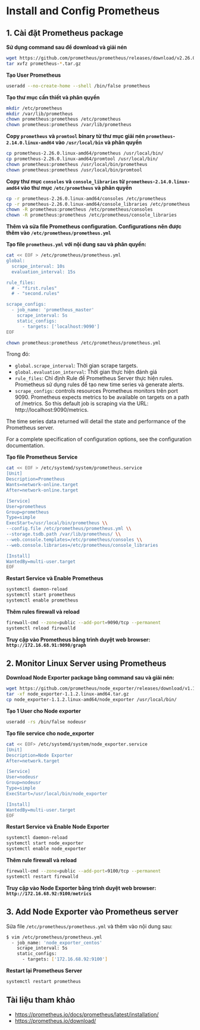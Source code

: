 # Install and Config Prometheus
## 1. Cài đặt Prometheus package
**Sử dụng command sau để download và giải nén**
```sh
wget https://github.com/prometheus/prometheus/releases/download/v2.26.0/prometheus-2.26.0.linux-amd64.tar.gz
tar xvfz prometheus-*.tar.gz
```
**Tạo User Prometheus**
```sh
useradd --no-create-home --shell /bin/false prometheus
```
**Tạo thư mục cần thiết và phân quyền**
```sh
mkdir /etc/prometheus
mkdir /var/lib/prometheus
chown prometheus:prometheus /etc/prometheus
chown prometheus:prometheus /var/lib/prometheus
```
**Copy `prometheus` và `promtool` binary từ thư mục giải nén `prometheus-2.14.0.linux-amd64` vào `/usr/local/bin` và phân quyền**
```sh
cp prometheus-2.26.0.linux-amd64/prometheus /usr/local/bin/
cp prometheus-2.26.0.linux-amd64/promtool /usr/local/bin/
chown prometheus:prometheus /usr/local/bin/prometheus
chown prometheus:prometheus /usr/local/bin/promtool
```
**Copy thư mục `consoles` và `console_libraries` từ `prometheus-2.14.0.linux-amd64` vào thư mục `/etc/prometheus` và phân quyền**
```sh
cp -r prometheus-2.26.0.linux-amd64/consoles /etc/prometheus
cp -r prometheus-2.26.0.linux-amd64/console_libraries /etc/prometheus
chown -R prometheus:prometheus /etc/prometheus/consoles
chown -R prometheus:prometheus /etc/prometheus/console_libraries
```
**Thêm và sửa file Prometheus configuration. Configurations nên được thêm vào `/etc/prometheus/prometheus.yml`**

**Tạo file `prometheus.yml` với nội dung sau và phân quyền:**
```sh
cat << EOF > /etc/prometheus/prometheus.yml
global:
  scrape_interval: 10s
  evaluation_interval: 15s

rule_files:
  # - "first.rules"
  # - "second.rules"

scrape_configs:
  - job_name: 'prometheus_master'
    scrape_interval: 5s
    static_configs:
      - targets: ['localhost:9090']
EOF
```
```sh
chown prometheus:prometheus /etc/prometheus/prometheus.yml
```
Trong đó:
 - `global.scrape_interval`: Thời gian scrape targets. 
 - `global.evaluation_interval`:  Thời gian thực hiện đánh giá
 - `rule_files`: Chỉ định Rule để Prometheus Server thực hiện rules. Prometheus sử dụng rules để tạo new time series và generate alerts.
- `scrape_configs`: controls resources Prometheus monitors trên port 9090. Prometheus expects metrics to be available on targets on a path of /metrics. So this default job is scraping via the URL: http://localhost:9090/metrics.

The time series data returned will detail the state and performance of the Prometheus server.

For a complete specification of configuration options, see the configuration documentation.




**Tạo file Prometheus Service**
```sh
cat << EOF > /etc/systemd/system/prometheus.service
[Unit]
Description=Prometheus
Wants=network-online.target
After=network-online.target

[Service]
User=prometheus
Group=prometheus
Type=simple
ExecStart=/usr/local/bin/prometheus \\
--config.file /etc/prometheus/prometheus.yml \\
--storage.tsdb.path /var/lib/prometheus/ \\
--web.console.templates=/etc/prometheus/consoles \\
--web.console.libraries=/etc/prometheus/console_libraries

[Install]
WantedBy=multi-user.target
EOF
```
**Restart Service và Enable Prometheus**
```sh
systemctl daemon-reload
systemctl start prometheus
systemctl enable prometheus
```
**Thêm rules firewall và reload**
```sh
firewall-cmd --zone=public --add-port=9090/tcp --permanent
systemctl reload firewalld
```
**Truy cập vào Prometheus bằng trình duyệt web browser: `http://172.16.68.91:9090/graph`**

## 2. Monitor Linux Server using Prometheus

**Download Node Exporter package bằng command sau và giải nén:**
```sh
wget https://github.com/prometheus/node_exporter/releases/download/v1.1.2/node_exporter-1.1.2.linux-amd64.tar.gz
tar -xf node_exporter-1.1.2.linux-amd64.tar.gz
cp node_exporter-1.1.2.linux-amd64/node_exporter /usr/local/bin/
```
**Tạo 1 User cho Node exporter**
```sh
useradd -rs /bin/false nodeusr
```
**Tạo file service cho node_exporter**
```sh
cat << EOF> /etc/systemd/system/node_exporter.service
[Unit]
Description=Node Exporter
After=network.target

[Service]
User=nodeusr
Group=nodeusr
Type=simple
ExecStart=/usr/local/bin/node_exporter

[Install]
WantedBy=multi-user.target
EOF
```
**Restart Service và Enable Node Exporter**
```sh
systemctl daemon-reload
systemctl start node_exporter
systemctl enable node_exporter
```
**Thêm rule firewall và reload**
```sh
firewall-cmd --zone=public --add-port=9100/tcp --permanent
systemctl restart firewalld
```
**Truy cập vào Node Exporter bằng trình duyệt web browser: `http://172.16.68.92:9100/metrics`**

## 3. Add Node Exporter vào Prometheus server
Sửa file `/etc/prometheus/prometheus.yml` và thêm vào nội dung sau:
```sh
$ vim /etc/prometheus/prometheus.yml
  - job_name: 'node_exporter_centos'
    scrape_interval: 5s
    static_configs:
      - targets: ['172.16.68.92:9100']
```  
**Restart lại Prometheus Server**
```sh
systemctl restart prometheus
```
## Tài liệu tham khảo
- https://prometheus.io/docs/prometheus/latest/installation/
- https://prometheus.io/download/
